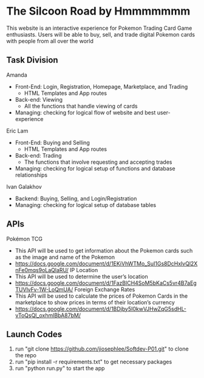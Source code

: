 # The Silcoon Road by Hmmmmmmm
This website is an interactive experience for Pokemon Trading Card Game enthusiasts. Users will be able to buy, sell, and trade digital Pokemon cards with people from all over the world

## Task Division
Amanda
- Front-End:  Login, Registration, Homepage, Marketplace, and Trading
  - HTML Templates and App routes
- Back-end: Viewing
  - All the functions that handle viewing of cards
- Managing: checking for logical flow of website and best user-experience

Eric Lam
- Front-End: Buying and Selling
   - HTML Templates and App routes 
- Back-end: Trading
   - The functions that involve requesting and accepting trades
- Managing: checking for logical setup of functions and database relationships

Ivan Galakhov
- Backend: Buying, Selling, and Login/Registration
- Managing: checking for logical setup of database tables


## APIs
Pokémon TCG
- This API will be used to get information about the Pokemon cards such as the image and name of the Pokemon
- https://docs.google.com/document/d/1EKiVhWTMo_SuI1Gs8DcHxlvQl2XnFe0mqs9oLaQlaRU/
IP Location
- This API will be used to determine the user’s location
- https://docs.google.com/document/d/1FazBlCH4SoM5bKaCs5vr4B7aEgTUVlvFv-1W-LoQmUA/
Foreign Exchange Rates
- This API will be used to calculate the prices of Pokemon Cards in the marketplace to show prices in terms of their location’s currency
- https://docs.google.com/document/d/1BDjby5I0kwVJHwZqG5sdHL-vToQsQI_oxhmlBbA87bM/
## Launch Codes
1. run "git clone https://github.com/jiosephlee/Softdev-P01.git" to clone the repo
2. run "pip install -r <path-to-file>requirements.txt" to get necessary packages
3. run "python run.py" to start the app

